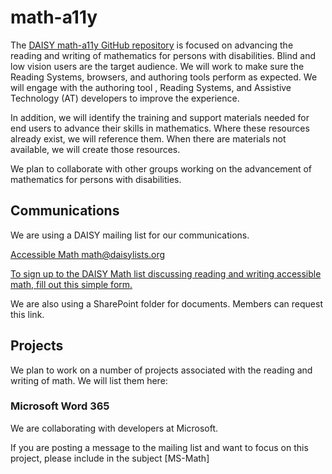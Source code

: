 # math-a11y

The [DAISY math-a11y GitHub repository](https://github.com/daisy/math-a11y) is focused on advancing the reading and writing of mathematics for persons with disabilities. Blind and low vision users are the target audience. We will work to make sure the Reading Systems, browsers, and authoring tools 
perform as expected. We will engage with the authoring tool , Reading Systems, and Assistive Technology (AT) developers to improve the experience.

In addition, we will identify the training and support materials needed for end users to advance their skills in mathematics. Where these resources already exist, we will reference them. When there are materials not available, we will create those resources.

We plan to collaborate with other groups working on the advancement of mathematics for persons with disabilities.

## Communications

We are using a DAISY mailing list for our communications.

[Accessible Math math@daisylists.org](math@daisylists.org)

[To sign up to the DAISY Math list discussing reading and writing accessible math, fill out this simple form.](https://daisylists.org/postorius/lists/math.daisylists.org/)

We are also using a SharePoint folder for documents. Members can request this link.

## Projects

We plan to work on a number of projects associated with the reading and writing of math. We will list them here:

### Microsoft Word 365

We are collaborating with developers at Microsoft.

If you are posting a message to the mailing list and want to focus on this project, please include in the subject [MS-Math]
